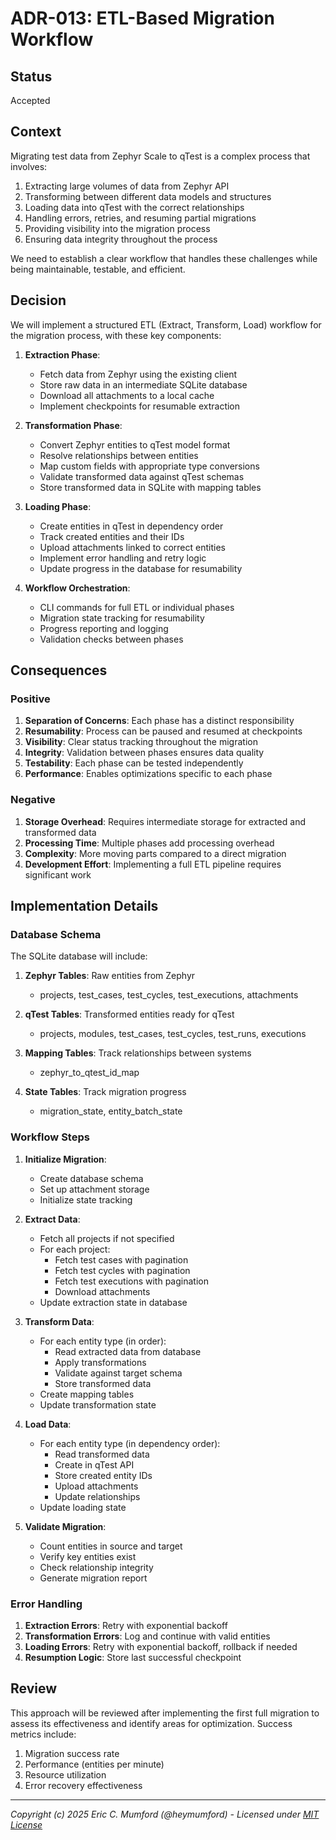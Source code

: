# ADR-013: ETL-Based Migration Workflow

## Status

Accepted

## Context

Migrating test data from Zephyr Scale to qTest is a complex process that involves:

1. Extracting large volumes of data from Zephyr API
2. Transforming between different data models and structures
3. Loading data into qTest with the correct relationships
4. Handling errors, retries, and resuming partial migrations
5. Providing visibility into the migration process
6. Ensuring data integrity throughout the process

We need to establish a clear workflow that handles these challenges while being maintainable, testable, and efficient.

## Decision

We will implement a structured ETL (Extract, Transform, Load) workflow for the migration process, with these key components:

1. **Extraction Phase**:
   - Fetch data from Zephyr using the existing client
   - Store raw data in an intermediate SQLite database
   - Download all attachments to a local cache
   - Implement checkpoints for resumable extraction

2. **Transformation Phase**:
   - Convert Zephyr entities to qTest model format
   - Resolve relationships between entities
   - Map custom fields with appropriate type conversions
   - Validate transformed data against qTest schemas
   - Store transformed data in SQLite with mapping tables

3. **Loading Phase**:
   - Create entities in qTest in dependency order
   - Track created entities and their IDs
   - Upload attachments linked to correct entities
   - Implement error handling and retry logic
   - Update progress in the database for resumability

4. **Workflow Orchestration**:
   - CLI commands for full ETL or individual phases
   - Migration state tracking for resumability
   - Progress reporting and logging
   - Validation checks between phases

## Consequences

### Positive

1. **Separation of Concerns**: Each phase has a distinct responsibility
2. **Resumability**: Process can be paused and resumed at checkpoints
3. **Visibility**: Clear status tracking throughout the migration
4. **Integrity**: Validation between phases ensures data quality
5. **Testability**: Each phase can be tested independently
6. **Performance**: Enables optimizations specific to each phase

### Negative

1. **Storage Overhead**: Requires intermediate storage for extracted and transformed data
2. **Processing Time**: Multiple phases add processing overhead
3. **Complexity**: More moving parts compared to a direct migration
4. **Development Effort**: Implementing a full ETL pipeline requires significant work

## Implementation Details

### Database Schema

The SQLite database will include:

1. **Zephyr Tables**: Raw entities from Zephyr
   - projects, test_cases, test_cycles, test_executions, attachments

2. **qTest Tables**: Transformed entities ready for qTest
   - projects, modules, test_cases, test_cycles, test_runs, executions

3. **Mapping Tables**: Track relationships between systems
   - zephyr_to_qtest_id_map

4. **State Tables**: Track migration progress
   - migration_state, entity_batch_state

### Workflow Steps

1. **Initialize Migration**:
   - Create database schema
   - Set up attachment storage
   - Initialize state tracking

2. **Extract Data**:
   - Fetch all projects if not specified
   - For each project:
     - Fetch test cases with pagination
     - Fetch test cycles with pagination
     - Fetch test executions with pagination
     - Download attachments
   - Update extraction state in database

3. **Transform Data**:
   - For each entity type (in order):
     - Read extracted data from database
     - Apply transformations
     - Validate against target schema
     - Store transformed data
   - Create mapping tables
   - Update transformation state

4. **Load Data**:
   - For each entity type (in dependency order):
     - Read transformed data
     - Create in qTest API
     - Store created entity IDs
     - Upload attachments
     - Update relationships
   - Update loading state

5. **Validate Migration**:
   - Count entities in source and target
   - Verify key entities exist
   - Check relationship integrity
   - Generate migration report

### Error Handling

1. **Extraction Errors**: Retry with exponential backoff
2. **Transformation Errors**: Log and continue with valid entities
3. **Loading Errors**: Retry with exponential backoff, rollback if needed
4. **Resumption Logic**: Store last successful checkpoint

## Review

This approach will be reviewed after implementing the first full migration to assess its effectiveness and identify areas for optimization. Success metrics include:

1. Migration success rate
2. Performance (entities per minute)
3. Resource utilization
4. Error recovery effectiveness

---
*Copyright (c) 2025 Eric C. Mumford (@heymumford) - Licensed under [MIT License](../../LICENSE)*